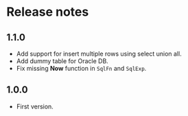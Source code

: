 # Release notes

## 1.1.0
* Add support for insert multiple rows using select union all.
* Add dummy table for Oracle DB.
* Fix missing **Now** function in `SqlFn` and `SqlExp`.

## 1.0.0
* First version.